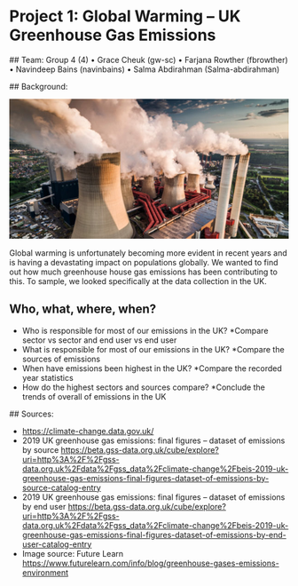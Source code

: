 # Project 1: Global Warming – UK Greenhouse Gas Emissions

## Team: Group 4 (4)
•    Grace Cheuk (gw-sc)
•    Farjana Rowther (fbrowther)
•    Navindeep Bains (navinbains)
•    Salma Abdirahman (Salma-abdirahman)

## Background: 

![greenhousegas](Images/greenhouse-gas-emissions-606x303.jpeg)

Global warming is unfortunately becoming more evident in recent years and is having a devastating impact on populations globally. We wanted to find out how much greenhouse house gas emissions has been contributing to this. To sample, we looked specifically at the data collection in the UK.

## Who, what, where, when?

* Who is responsible for most of our emissions in the UK?
    *Compare sector vs sector and end user vs end user
* What is responsible for most of our emissions in the UK?
    *Compare the sources of emissions
* When have emissions been highest in the UK?
    *Compare the recorded year statistics
* How do the highest sectors and sources compare?
    *Conclude the trends of overall of emissions in the UK

## Sources: 
* https://climate-change.data.gov.uk/ 
* 2019 UK greenhouse gas emissions: final figures – dataset of emissions by source
https://beta.gss-data.org.uk/cube/explore?uri=http%3A%2F%2Fgss-data.org.uk%2Fdata%2Fgss_data%2Fclimate-change%2Fbeis-2019-uk-greenhouse-gas-emissions-final-figures-dataset-of-emissions-by-source-catalog-entry
* 2019 UK greenhouse gas emissions: final figures – dataset of emissions by end user
https://beta.gss-data.org.uk/cube/explore?uri=http%3A%2F%2Fgss-data.org.uk%2Fdata%2Fgss_data%2Fclimate-change%2Fbeis-2019-uk-greenhouse-gas-emissions-final-figures-dataset-of-emissions-by-end-user-catalog-entry 
* Image source: Future Learn
https://www.futurelearn.com/info/blog/greenhouse-gases-emissions-environment
